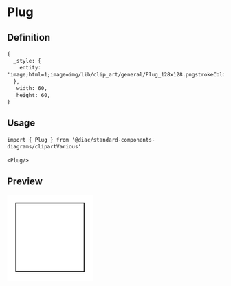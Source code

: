 # Plug

## Definition

```
{
  _style: { 
    entity: 'image;html=1;image=img/lib/clip_art/general/Plug_128x128.pngstrokeColor=none;',
  },
  _width: 60,
  _height: 60,
}
```

## Usage

```
import { Plug } from '@diac/standard-components-diagrams/clipartVarious'

<Plug/>
```

## Preview

<img src="./plug.png" width="200"/>
